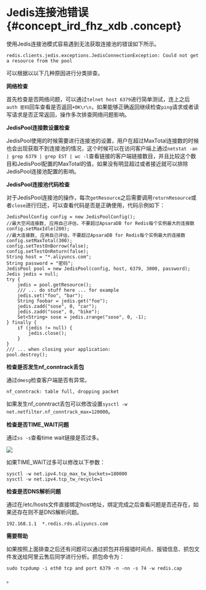 # Jedis连接池错误 {#concept_ird_fhz_xdb .concept}

使用Jedis连接池模式容易遇到无法获取连接池的错误如下所示。

```
redis.clients.jedis.exceptions.JedisConnectionException: Could not get a resource from the pool
```

可以根据以以下几种原因进行分类排查。

**网络检查**

首先检查是否网络问题，可以通过`telnet host 6379`进行简单测试，连上之后`auth 密码`回车查看是否返回`+OK\r\n`，如果能够正确返回继续检查`ping`请求或者读写请求是否正常返回，操作多次排查网络问题影响。

**JedisPool连接数设置检查**

JedisPool使用的时候需要进行连接池的设置，用户在超过MaxTotal连接数的时候也会出现获取不到连接池的情况，这个时候可以在访问客户端上通过`netstat -an | grep 6379 | grep EST | wc -l`查看链接的客户端链接数目，并且比较这个数目和JedisPool配置的MaxTotal的值，如果没有明显超过或者接近就可以排除JedisPool连接池配置的影响。

**JedisPool连接池代码检查**

对于JedisPool连接池的操作，每次`getResource`之后需要调用`returnResource`或者`close`进行归还，可以查看代码是否是正确使用，代码示例如下：

```
JedisPoolConfig config = new JedisPoolConfig();
//最大空闲连接数, 应用自己评估，不要超过ApsaraDB for Redis每个实例最大的连接数
config.setMaxIdle(200);
//最大连接数, 应用自己评估，不要超过ApsaraDB for Redis每个实例最大的连接数
config.setMaxTotal(300);
config.setTestOnBorrow(false);
config.setTestOnReturn(false);
String host = "*.aliyuncs.com";
String password = "密码";
JedisPool pool = new JedisPool(config, host, 6379, 3000, password);
Jedis jedis = null;
try {
    jedis = pool.getResource();
    /// ... do stuff here ... for example
    jedis.set("foo", "bar");
    String foobar = jedis.get("foo");
    jedis.zadd("sose", 0, "car");
    jedis.zadd("sose", 0, "bike");
    Set<String> sose = jedis.zrange("sose", 0, -1);
} finally {
    if (jedis != null) {
        jedis.close();
    }
}
/// ... when closing your application:
pool.destroy();
```

**检查是否发生nf\_conntrack丢包**

通过`dmesg`检查客户端是否有异常。

```
nf_conntrack: table full, dropping packet
```

如果发生nf\_conntract丢包可以修改设置`sysctl -w net.netfilter.nf_conntrack_max=120000`。

**检查是否TIME\_WAIT问题**

通过`ss -s`查看time wait链接是否过多。

![](http://static-aliyun-doc.oss-cn-hangzhou.aliyuncs.com/assets/img/13764/15474311693932_zh-CN.png)

如果TIME\_WAIT过多可以修改以下参数：

```
sysctl -w net.ipv4.tcp_max_tw_buckets=180000
sysctl -w net.ipv4.tcp_tw_recycle=1
```

**检查是否DNS解析问题**

通过在/etc/hosts文件直接绑定host地址，绑定完成之后查看问题是否还存在，如果还存在则不是DNS解析问题。

```
192.168.1.1  *.redis.rds.aliyuncs.com
```

**需要帮助**

如果按照上面排查之后还有问题可以通过抓包并将报错时间点、报错信息、抓包文件发送给阿里云售后同学进行分析。抓包命令为：

```
sudo tcpdump -i eth0 tcp and port 6379 -n -nn -s 74 -w redis.cap
```

。

